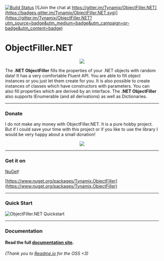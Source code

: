 [![Build Status](https://github.com/Tynamix/ObjectFiller.NET/actions/workflows/build-and-test.yml/badge.svg?branch=master&event=push)](https://github.com/Tynamix/ObjectFiller.NET/actions/workflows/build-and-test.yml)
 [![Join the chat at https://gitter.im/Tynamix/ObjectFiller.NET](https://badges.gitter.im/Tynamix/ObjectFiller.NET.svg)](https://gitter.im/Tynamix/ObjectFiller.NET?utm_source=badge&utm_medium=badge&utm_campaign=pr-badge&utm_content=badge)

# ObjectFiller.NET
 <p align="center">
 <img src="https://raw.githubusercontent.com/Tynamix/ObjectFiller.NET/master/logo.png">
</p>

The **.NET ObjectFiller** fills the properties of your .NET objects with random data!
It has a very comfortable Fluent API.
You are able to fill object instances or you just let them create for you. 
It is also possible to create instances of classes which have constructors with parameters.
You can also fill properties which are derived by an interface.
The **.NET ObjectFiller** also supports IEnumerable<T> (and all derivations) as well as Dictionaries.
 
----------
 
 ### Donate
I do not make any money with ObjectFiller.NET. It is a pure hobby project. But if I could save your time with this project or if you like to use the library I would be very happy about a small donation!
 
 <p align="center">
  <a href="https://www.paypal.com/donate/?hosted_button_id=P89J29HBE3WBC" target="_blank"><img src="https://www.paypalobjects.com/webstatic/de_DE/i/de-pp-logo-200px.png"></a>
</p>

----------

### Get it on 
[NuGet](https://www.nuget.org/packages/Tynamix.ObjectFiller)!

[https://www.nuget.org/packages/Tynamix.ObjectFiller](https://www.nuget.org/packages/Tynamix.ObjectFiller)

----------

### Quick Start
![ObjectFiller.NET Quickstart](https://raw.githubusercontent.com/Tynamix/ObjectFiller.NET/master/objectfiller-quickstart.gif)

----------

### Documentation

#### Read the full [documentation site](https://objectfillernet.readme.io). 

*(Thank you to [Readme.io](https://readme.io/) for the OSS <3)*
